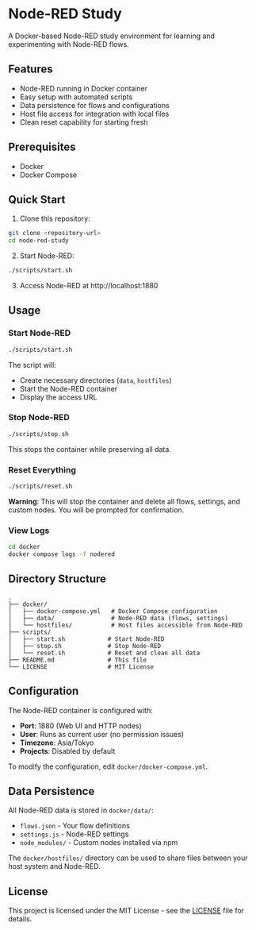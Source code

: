 # Node-RED Study

A Docker-based Node-RED study environment for learning and experimenting with Node-RED flows.

## Features

- Node-RED running in Docker container
- Easy setup with automated scripts
- Data persistence for flows and configurations
- Host file access for integration with local files
- Clean reset capability for starting fresh

## Prerequisites

- Docker
- Docker Compose

## Quick Start

1. Clone this repository:
```bash
git clone <repository-url>
cd node-red-study
```

2. Start Node-RED:
```bash
./scripts/start.sh
```

3. Access Node-RED at http://localhost:1880

## Usage

### Start Node-RED
```bash
./scripts/start.sh
```
The script will:
- Create necessary directories (`data`, `hostfiles`)
- Start the Node-RED container
- Display the access URL

### Stop Node-RED
```bash
./scripts/stop.sh
```
This stops the container while preserving all data.

### Reset Everything
```bash
./scripts/reset.sh
```
**Warning**: This will stop the container and delete all flows, settings, and custom nodes. You will be prompted for confirmation.

### View Logs
```bash
cd docker
docker compose logs -f nodered
```

## Directory Structure

```
.
├── docker/
│   ├── docker-compose.yml   # Docker Compose configuration
│   ├── data/                # Node-RED data (flows, settings)
│   └── hostfiles/           # Host files accessible from Node-RED
├── scripts/
│   ├── start.sh            # Start Node-RED
│   ├── stop.sh             # Stop Node-RED
│   └── reset.sh            # Reset and clean all data
├── README.md               # This file
└── LICENSE                 # MIT License
```

## Configuration

The Node-RED container is configured with:
- **Port**: 1880 (Web UI and HTTP nodes)
- **User**: Runs as current user (no permission issues)
- **Timezone**: Asia/Tokyo
- **Projects**: Disabled by default

To modify the configuration, edit `docker/docker-compose.yml`.

## Data Persistence

All Node-RED data is stored in `docker/data/`:
- `flows.json` - Your flow definitions
- `settings.js` - Node-RED settings
- `node_modules/` - Custom nodes installed via npm

The `docker/hostfiles/` directory can be used to share files between your host system and Node-RED.

## License

This project is licensed under the MIT License - see the [LICENSE](LICENSE) file for details.
